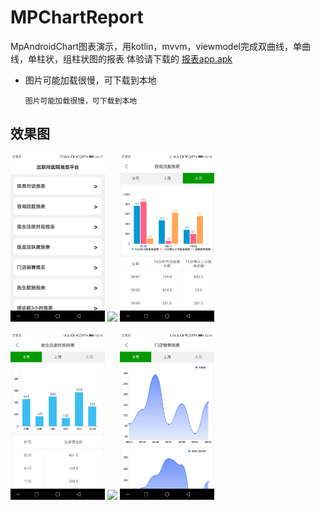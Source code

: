 # MPChartReport
MpAndroidChart图表演示，用kotlin，mvvm，viewmodel完成双曲线，单曲线，单柱状，组柱状图的报表
体验请下载的 
[报表app.apk](https://github.com/AndMy/MPChartReport/tree/master/app/release/报表平台demo.apk)

* 图片可能加载很慢，可下载到本地
   ```
   图片可能加载很慢，可下载到本地
   ```

## 效果图 
<a href="img/1.jpg"><img src="img/1.jpg" width="30%"/></a> <a href="img/2.jpg"><img src="2.jpg" width="30%"/></a> <a href="img/3.png"><img src="img/3.png" width="30%"/></a>

<a href="img/4.png"><img src="img/4.png" width="30%"/></a> <a href="img/5.jpg"><img src="5.jpg" width="30%"/></a> <a href="img/6.png"><img src="img/6.png" width="30%"/></a>